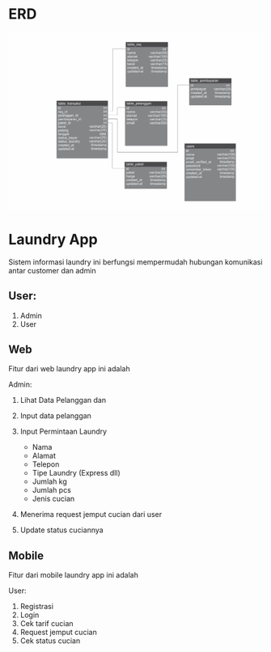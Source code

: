 # ERD 
![ERD LaundryApp](erd.png)


# Laundry App
Sistem informasi laundry ini berfungsi mempermudah hubungan komunikasi antar customer dan admin


## User:
1. Admin
2. User

## Web
Fitur dari web laundry app ini adalah

Admin:
1. Lihat Data Pelanggan dan 
2. Input data pelanggan
3. Input Permintaan Laundry
    - Nama
    - Alamat
    - Telepon
    - Tipe Laundry (Express dll)
    - Jumlah kg
    - Jumlah pcs
    - Jenis cucian
     
4. Menerima request jemput cucian dari user
5. Update status cuciannya

## Mobile

Fitur dari mobile laundry app ini adalah

User:
1. Registrasi
2. Login
3. Cek tarif cucian
4. Request jemput cucian
5. Cek status cucian
